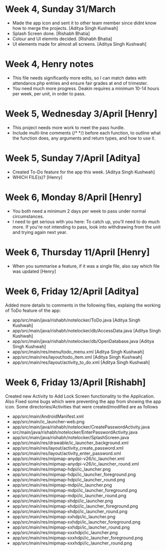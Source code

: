 # Week 4, Sunday 31/March
- Made the app icon and sent it to other team member since didnt know how to merge the projects. [Aditya Singh Kushwah]
- Splash Screen done. [Rishabh Bhatia]
- Colour and UI elemnts decided. [Rishabh Bhatia]
- UI elements made for almost all screens. [Aditya Singh Kushwah]

# Week 4, Henry notes
- This file needs significantly more edits, so I can match dates with attendance.php entries and ensure fair grades at end of trimester.
- You need much more progress. Deakin requires a minimum 10-14 hours per week, per unit, in order to pass.

# Week 5, Wednesday 3/April [Henry]
- This project needs more work to meet the pass hurdle.
- Include multi-line comments (/* */) before each function, to outline what the function does, any arguments and return types, and how to use it.

# Week 5, Sunday 7/April [Aditya]
- Created To-Do feature for the app this week. [Aditya Singh Kushwah]
- WHICH FILE(s)? [Henry]

# Week 6, Monday 8/April [Henry]
- You both need a minimum 2 days per week to pass under normal circumstances. 
- I need to get serious with you here: To catch up, you'll need to do much more. If you're not intending to pass, look into withdrawing from the unit and trying again next year.

# Week 6, Thursday 11/April [Henry]
- When you summarise a feature, if it was a single file, also say which file was updated [Henry]

# Week 6, Friday 12/April [Aditya]
Added more details to comments in the following files, explaing the working of ToDo feature of the app:
- app/src/main/java/rishabh/notelocker/ToDo.java [Aditya Singh Kushwah]
- app/src/main/java/rishabh/notelocker/db/AccessData.java [Aditya Singh Kushwah]
- app/src/main/java/rishabh/notelocker/db/OpenDatabase.java [Aditya Singh Kushwah]
- app/src/main/res/menu/todo_menu.xml [Aditya Singh Kushwah]
- app/src/main/res/layout/todo_item.xml [Aditya Singh Kushwah]
- app/src/main/res/layout/activity_to_do.xml [Aditya Singh Kushwah]

# Week 6, Friday 13/April [Rishabh]
Created new Activity to Add Lock Screen functionality to the Application. Also Fixed some bugs which were preventing the app from showing the app icon.
Some directories/Activities that were created/modified are as follows
- app/src/main/AndroidManifest.xml
- app/src/main/ic_launcher-web.png
- app/src/main/java/rishabh/notelocker/CreatePasswordActivity.java
- src/main/java/rishabh/notelocker/EnterPasswordActivity.java
- app/src/main/java/rishabh/notelocker/SplashScreen.java
- app/src/main/res/drawable/ic_launcher_background.xml
- app/src/main/res/layout/activity_create_password.xml
- app/src/main/res/layout/activity_enter_password.xml
- app/src/main/res/mipmap-anydpi-v26/ic_launcher.xml
- app/src/main/res/mipmap-anydpi-v26/ic_launcher_round.xml
- app/src/main/res/mipmap-hdpi/ic_launcher.png
- app/src/main/res/mipmap-hdpi/ic_launcher_foreground.png
- app/src/main/res/mipmap-hdpi/ic_launcher_round.png
- app/src/main/res/mipmap-mdpi/ic_launcher.png
- app/src/main/res/mipmap-mdpi/ic_launcher_foreground.png
- app/src/main/res/mipmap-mdpi/ic_launcher_round.png
- app/src/main/res/mipmap-xhdpi/ic_launcher.png
- app/src/main/res/mipmap-xhdpi/ic_launcher_foreground.png
- app/src/main/res/mipmap-xhdpi/ic_launcher_round.png
- app/src/main/res/mipmap-xxhdpi/ic_launcher.png
- app/src/main/res/mipmap-xxhdpi/ic_launcher_foreground.png
- app/src/main/res/mipmap-xxhdpi/ic_launcher_round.png
- app/src/main/res/mipmap-xxxhdpi/ic_launcher.png
- app/src/main/res/mipmap-xxxhdpi/ic_launcher_foreground.png
- app/src/main/res/mipmap-xxxhdpi/ic_launcher_round.png
